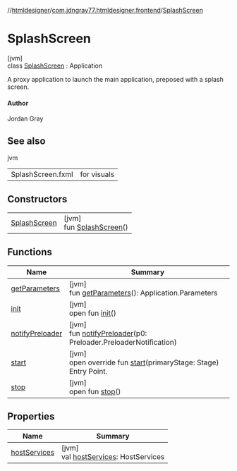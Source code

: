 //[htmldesigner](../../../index.md)/[com.jdngray77.htmldesigner.frontend](../index.md)/[SplashScreen](index.md)

# SplashScreen

[jvm]\
class [SplashScreen](index.md) : Application

A proxy application to launch the main application, preposed with a splash screen.

#### Author

Jordan Gray

## See also

jvm

| | |
|---|---|
| SplashScreen.fxml | for visuals |

## Constructors

| | |
|---|---|
| [SplashScreen](-splash-screen.md) | [jvm]<br>fun [SplashScreen](-splash-screen.md)() |

## Functions

| Name | Summary |
|---|---|
| [getParameters](index.md#-807279243%2FFunctions%2F-1216412040) | [jvm]<br>fun [getParameters](index.md#-807279243%2FFunctions%2F-1216412040)(): Application.Parameters |
| [init](index.md#-1813461483%2FFunctions%2F-1216412040) | [jvm]<br>open fun [init](index.md#-1813461483%2FFunctions%2F-1216412040)() |
| [notifyPreloader](index.md#-1908879305%2FFunctions%2F-1216412040) | [jvm]<br>fun [notifyPreloader](index.md#-1908879305%2FFunctions%2F-1216412040)(p0: Preloader.PreloaderNotification) |
| [start](start.md) | [jvm]<br>open override fun [start](start.md)(primaryStage: Stage)<br>Entry Point. |
| [stop](index.md#644806499%2FFunctions%2F-1216412040) | [jvm]<br>open fun [stop](index.md#644806499%2FFunctions%2F-1216412040)() |

## Properties

| Name | Summary |
|---|---|
| [hostServices](index.md#296601023%2FProperties%2F-1216412040) | [jvm]<br>val [hostServices](index.md#296601023%2FProperties%2F-1216412040): HostServices |
